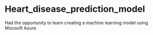 # Heart_disease_prediction_model

Had the opportunity to learn creating a machine learning model using Mizosoft Azure.
